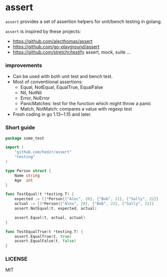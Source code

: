 # assert

`assert` provides a set of assertion helpers for unit/bench testing in golang.

`assert` is inspired by these projects:

- <https://github.com/alecthomas/assert>
- <https://github.com/go-playground/assert>
- <https://github.com/stretchr/testify> assert, mock, suite ...

### improvements

- Can be used with both unit test and bench test.
- Most of conventiional assertions: 
  - Equal, NotEqual, EqualTrue, EqualFalse
  - Nil, NotNil
  - Error, NoError
  - PanicMatches: test for the function which might throw a panic
  - Match, NotMatch: compares a value with regexp test 
- Fresh coding in go 1.13~1.15 and later.

### Short guide

```go
package some_test

import (
	"github.com/hedzr/assert"
	"testing"
)

type Person struct {
	Name string
	Age  int
}

func TestEqual(t *testing.T) {
	expected := []*Person{{"Alec", 20}, {"Bob", 21}, {"Sally", 22}}
	actual := []*Person{{"Alex", 20}, {"Bob", 22}, {"Sally", 22}}
	assert.NotEqual(t, expected, actual)

	assert.Equal(t, actual, actual)
}

func TestEqualTrue(t *testing.T) {
	assert.EqualTrue(t, true)
	assert.EqualFalse(t, false)
}
``` 

### LICENSE

MIT
